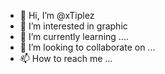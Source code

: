 - 👋 Hi, I’m @xTiplez
- 👀 I’m interested in graphic
- 🌱 I’m currently learning ....
- 💞️ I’m looking to collaborate on ...
- 📫 How to reach me ...

<!---
xTiplez/xTiplez is a ✨ special ✨ repository because its `README.md` (this file) appears on your GitHub profile.
You can click the Preview link to take a look at your changes.
--->
